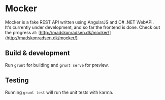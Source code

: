# Mocker

Mocker is a fake REST API written using AngularJS and C# .NET WebAPI.
It's currently under development, and so far the frontend is done. Check out the progress at:
[http://madskonradsen.dk/mocker/](http://madskonradsen.dk/mocker/)

## Build & development

Run `grunt` for building and `grunt serve` for preview.

## Testing

Running `grunt test` will run the unit tests with karma.
